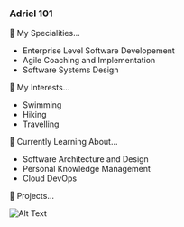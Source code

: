 

### Adriel 101

 🌟 My Specialities...
- Enterprise Level Software Developement
- Agile Coaching and Implementation
- Software Systems Design

🌟 My Interests...
- Swimming
- Hiking
- Travelling

🌟 Currently Learning About...
- Software Architecture and Design
- Personal Knowledge Management
- Cloud DevOps

🌟 Projects...


![Alt Text](https://media.giphy.com/media/bPCwGUF2sKjyE/giphy.gif)

<!--
**AdrielDeVera/AdrielDeVera** is a ✨ _special_ ✨ repository because its `README.md` (this file) appears on your GitHub profile.

Here are some ideas to get you started:

- 🔭 I’m currently working on ...
- 🌱 I’m currently learning ...
- 👯 I’m looking to collaborate on ...
- 🤔 I’m looking for help with ...
- 💬 Ask me about ...
- 📫 How to reach me: ...
- 😄 Pronouns: ...
- ⚡ Fun fact: ...

> Leading Kubernetes 1.28 Release Team
> Reviving UW Cybersecurity Club
> Sending V2's in bouldering 🧗‍♀️
-->
